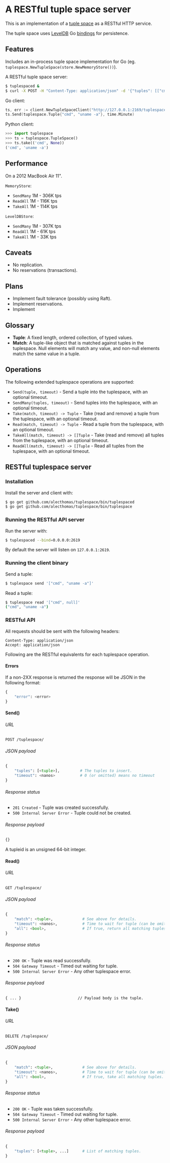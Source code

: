 # A RESTful tuple space server

This is an implementation of a [tuple space](http://www.mcs.anl.gov/~itf/dbpp/text/node44.html) as a RESTful HTTP service.

The tuple space uses [LevelDB](https://code.google.com/p/leveldb/) Go [bindings](https://github.com/jmhodges/levigo) for persistence.

## Features

Includes an in-process tuple space implementation for Go (eg. `tuplespace.NewTupleSpace(store.NewMemoryStore())`).

A RESTful tuple space server:

```bash
$ tuplespaced &
$ curl -X POST -H "Content-Type: application/json" -d '{"tuples": [["cmd", "uname -a"]]}' -i http://localhost:2619/tuplespace/`
```

Go client:

```go
ts, err := client.NewTupleSpaceClient("http://127.0.0.1:2169/tuplespace/")
ts.Send(tuplespace.Tuple{"cmd", "uname -a"}, time.Minute)
```

Python client:

```python
>>> import tuplespace
>>> ts = tuplespace.TupleSpace()
>>> ts.take(('cmd', None))
('cmd', 'uname -a')
```

## Performance

On a 2012 MacBook Air 11".

`MemoryStore`:

- `SendMany` 1M - 306K tps
- `ReadAll` 1M - 116K tps
- `TakeAll` 1M - 114K tps

`LevelDBStore`:

- `SendMany` 1M - 307K tps
- `ReadAll` 1M - 61K tps
- `TakeAll` 1M - 33K tps

## Caveats

- No replication.
- No reservations (transactions).

## Plans

- Implement fault tolerance (possibly using Raft).
- Implement reservations.
- Implement

## Glossary

- **Tuple**: A fixed length, ordered collection, of typed values.
- **Match**: A tuple-like object that is matched against tuples in the tuplespace. Null elements will match any value, and non-null elements match the same value in a tuple.

## Operations

The following extended tuplespace operations are supported:

- `Send(tuple, timeout)` - Send a tuple into the tuplespace, with an optional timeout.
- `SendMany(tuples, timeout)` - Send tuples into the tuplespace, with an optional timeout.
- `Take(match, timeout) -> Tuple` - Take (read and remove) a tuple from the tuplespace, with an optional timeout.
- `Read(match, timeout) -> Tuple` - Read a tuple from the tuplespace, with an optional timeout.
- `TakeAll(match, timeout) -> []Tuple` - Take (read and remove) all tuples from the tuplespace, with an optional timeout.
- `ReadAll(match, timeout) -> []Tuple` - Read all tuples from the tuplespace, with an optional timeout.

## RESTful tuplespace server

### Installation

Install the server and client with:

```bash
$ go get github.com/alecthomas/tuplespace/bin/tuplespaced
$ go get github.com/alecthomas/tuplespace/bin/tuplespace
```

### Running the RESTful API server

Run the server with:

```bash
$ tuplespaced --bind=0.0.0.0:2619
```

By default the server will listen on `127.0.0.1:2619`.

### Running the client binary

Send a tuple:

```bash
$ tuplespace send '["cmd", "uname -a"]'
```

Read a tuple:
```bash
$ tuplespace read '["cmd", null]'
("cmd", "uname -a")
```

### RESTful API

All requests should be sent with the following headers:

```
Content-Type: application/json
Accept: application/json
```

Following are the RESTful equivalents for each tuplespace operation.

#### Errors

If a non-2XX response is returned the response will be JSON in the following format:

```python
{
	"error": <error>
}
```

#### Send()

###### URL

	POST /tuplespace/

###### JSON payload

```python
{
	"tuples": [<tuple>],         # The tuples to insert.
	"timeout": <nanos>           # 0 (or omitted) means no timeout
}
```

###### Response status

- `201 Created` - Tuple was created successfully.
- `500 Internal Server Error` - Tuple could not be created.

###### Response payload

```python
{}
```

A tupleid is an unsigned 64-bit integer.


#### Read()

###### URL

	GET /tuplespace/

###### JSON payload

```python
{
	"match": <tuple>,             # See above for details.
	"timeout": <nanos>,           # Time to wait for tuple (can be omitted to wait indefinitely).
	"all": <bool>,                # If true, return all matching tuples. If omitted or false, return one.
}
```

###### Response status

- `200 OK` - Tuple was read successfully.
- `504 Gateway Timeout` - Timed out waiting for tuple.
- `500 Internal Server Error` - Any other tuplespace error.

###### Response payload

	{ ... }                         // Payload body is the tuple.

#### Take()

###### URL

	DELETE /tuplespace/

###### JSON payload

```python
{
	"match": <tuple>,             # See above for details.
	"timeout": <nanos>,           # Time to wait for tuple (can be omitted to wait indefinitely).
	"all": <bool>,                # If true, take all matching tuples. If omitted or false, take one.
}
```

###### Response status

- `200 OK` - Tuple was taken successfully.
- `504 Gateway Timeout` - Timed out waiting for tuple.
- `500 Internal Server Error` - Any other tuplespace error.

###### Response payload

```python
{
	"tuples": [<tuple>, ...]      # List of matching tuples.
}
```

